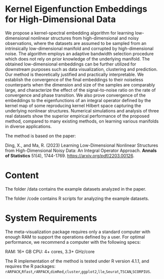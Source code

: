 # Kernel Eigenfunction Embeddings for High-Dimensional Data


We propose a kernel-spectral embedding algorithm for learning low-dimensional nonlinear structures from high-dimensional and noisy observations, where the datasets are assumed to be sampled from an intrinsically low-dimensional manifold and corrupted by high-dimensional noise. The algorithm employs an adaptive bandwidth selection procedure which does not rely on prior knowledge of the underlying manifold. The obtained low-dimensional embeddings can be further utilized for downstream purposes such as data visualization, clustering and prediction. Our method is theoretically justified and practically interpretable. We establish the convergence of the final embeddings to their noiseless counterparts when the dimension and size of the samples are comparably large, and characterize the effect of the signal-to-noise ratio on the rate of convergence and phase transition. We also prove convergence of the embeddings to the eigenfunctions of an integral operator defined by the kernel map of some reproducing kernel Hilbert space capturing the underlying nonlinear structures. Numerical simulations and analysis of three real datasets show the superior empirical performance of the proposed method, compared to many existing methods, on learning various manifolds in diverse applications.

The method is based on the paper:

Ding, X., and Ma, R. (2023) Learning Low-Dimensional Nonlinear Structures from High-Dimensional Noisy Data: An Integral Operator Approach. **Annals of Statistics** 51(4), 1744-1769. https://arxiv.org/pdf/2203.00126.


# Content

The folder /data contains the example datasets analyzed in the paper.

The folder /code contains R scripts for analyzing the example datasets.

# System Requirements

The meta-visualization package requires only a standard computer with enough RAM to support the operations defined by a user. For optimal performance, we recommend a computer with the following specs:

RAM: 16+ GB
CPU: 4+ cores, 3.3+ GHz/core

The R implementation of the method is tested under R version 4.1.1, and requires the R packages: `rARPACK`,`Rfast`,`rARPACK`,`dimRed`,`cluster`,`ggplot2`,`lle`,`Seurat`,`TSCAN`,`SCORPIUS`.
